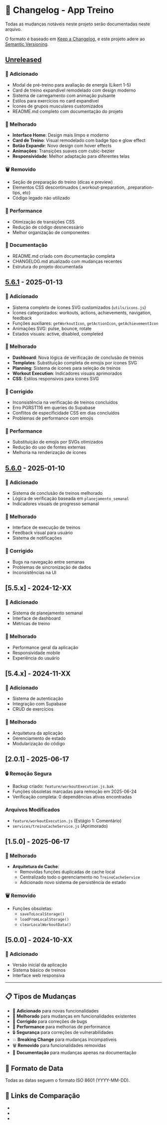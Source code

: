 # 📝 Changelog - App Treino

Todas as mudanças notáveis neste projeto serão documentadas neste arquivo.

O formato é baseado em [Keep a Changelog](https://keepachangelog.com/pt-BR/1.0.0/),
e este projeto adere ao [Semantic Versioning](https://semver.org/lang/pt-BR/).

## [Unreleased]

### 🎨 Adicionado

- Modal de pré-treino para avaliação de energia (Likert 1-5)
- Card de treino expandível remodelado com design moderno
- Sistema de carregamento com animação pulsante
- Estilos para exercícios no card expandível
- Ícones de grupos musculares customizados
- README.md completo com documentação do projeto

### 🔧 Melhorado

- **Interface Home**: Design mais limpo e moderno
- **Card de Treino**: Visual remodelado com badge tipo e glow effect
- **Botão Expandir**: Novo design com hover effects
- **Animações**: Transições suaves com cubic-bezier
- **Responsividade**: Melhor adaptação para diferentes telas

### 🗑️ Removido

- Seção de preparação do treino (dicas e preview)
- Elementos CSS descontinuados (.workout-preparation, .preparation-tips, etc)
- Código legado não utilizado

### 🚀 Performance

- Otimização de transições CSS
- Redução de código desnecessário
- Melhor organização de componentes

### 📝 Documentação

- README.md criado com documentação completa
- CHANGELOG.md atualizado com mudanças recentes
- Estrutura do projeto documentada

## [5.6.1] - 2025-01-13

### 🎨 Adicionado

- Sistema completo de ícones SVG customizados (`utils/icons.js`)
- Ícones categorizados: workouts, actions, achievements, navigation, feedback
- Funções auxiliares: `getWorkoutIcon`, `getActionIcon`, `getAchievementIcon`
- Animações SVG: pulse, bounce, rotate
- Estados visuais: active, disabled, completed

### 🔧 Melhorado

- **Dashboard**: Nova lógica de verificação de conclusão de treinos
- **Templates**: Substituição completa de emojis por ícones SVG
- **Planning**: Sistema de ícones para seleção de treinos
- **Workout Execution**: Indicadores visuais aprimorados
- **CSS**: Estilos responsivos para ícones SVG

### 🐛 Corrigido

- Inconsistência na verificação de treinos concluídos
- Erro PGRST116 em queries do Supabase
- Conflitos de especificidade CSS em dias concluídos
- Problemas de performance com emojis

### 🚀 Performance

- Substituição de emojis por SVGs otimizados
- Redução do uso de fontes externas
- Melhoria na renderização de ícones

## [5.6.0] - 2025-01-10

### 🎨 Adicionado

- Sistema de conclusão de treinos melhorado
- Lógica de verificação baseada em `planejamento_semanal`
- Indicadores visuais de progresso semanal

### 🔧 Melhorado

- Interface de execução de treinos
- Feedback visual para usuário
- Sistema de notificações

### 🐛 Corrigido

- Bugs na navegação entre semanas
- Problemas de sincronização de dados
- Inconsistências na UI

## [5.5.x] - 2024-12-XX

### 🎨 Adicionado

- Sistema de planejamento semanal
- Interface de dashboard
- Métricas de treino

### 🔧 Melhorado

- Performance geral da aplicação
- Responsividade mobile
- Experiência do usuário

## [5.4.x] - 2024-11-XX

### 🎨 Adicionado

- Sistema de autenticação
- Integração com Supabase
- CRUD de exercícios

### 🔧 Melhorado

- Arquitetura da aplicação
- Gerenciamento de estado
- Modularização do código

## [2.0.1] - 2025-06-17

### 🔒 Remoção Segura

- Backup criado: `feature/workoutExecution.js.bak`
- Funções obsoletas marcadas para remoção em 2025-06-24
- Verificação completa: 0 dependências ativas encontradas

### Arquivos Modificados

- `feature/workoutExecution.js` (Estágio 1: Comentário)
- `services/treinoCacheService.js` (Aprimorado)

## [1.5.0] - 2025-06-17

### 🔧 Melhorado

- **Arquitetura de Cache**:
  - Removidas funções duplicadas de cache local
  - Centralizado todo o gerenciamento no `TreinoCacheService`
  - Adicionado novo sistema de persistência de estado

### 🗑️ Removido

- Funções obsoletas:
  - `saveToLocalStorage()`
  - `loadFromLocalStorage()`
  - `clearLocalWorkoutData()`

## [5.0.0] - 2024-10-XX

### 🎨 Adicionado

- Versão inicial da aplicação
- Sistema básico de treinos
- Interface web responsiva

---

## 📋 Tipos de Mudanças

- 🎨 **Adicionado** para novas funcionalidades
- 🔧 **Melhorado** para mudanças em funcionalidades existentes
- 🐛 **Corrigido** para correções de bugs
- 🚀 **Performance** para melhorias de performance
- 🔒 **Segurança** para correções de vulnerabilidades
- 💥 **Breaking Change** para mudanças incompatíveis
- 🗑️ **Removido** para funcionalidades removidas
- 📝 **Documentação** para mudanças apenas na documentação

## 📅 Formato de Data

Todas as datas seguem o formato ISO 8601 (YYYY-MM-DD).

## 🔗 Links de Comparação

- [Unreleased]: https://github.com/pedrohmarconato/app_treino/compare/v5.6.1...HEAD
- [5.6.1]: https://github.com/pedrohmarconato/app_treino/compare/v5.6.0...v5.6.1
- [5.6.0]: https://github.com/pedrohmarconato/app_treino/compare/v5.5.0...v5.6.0
